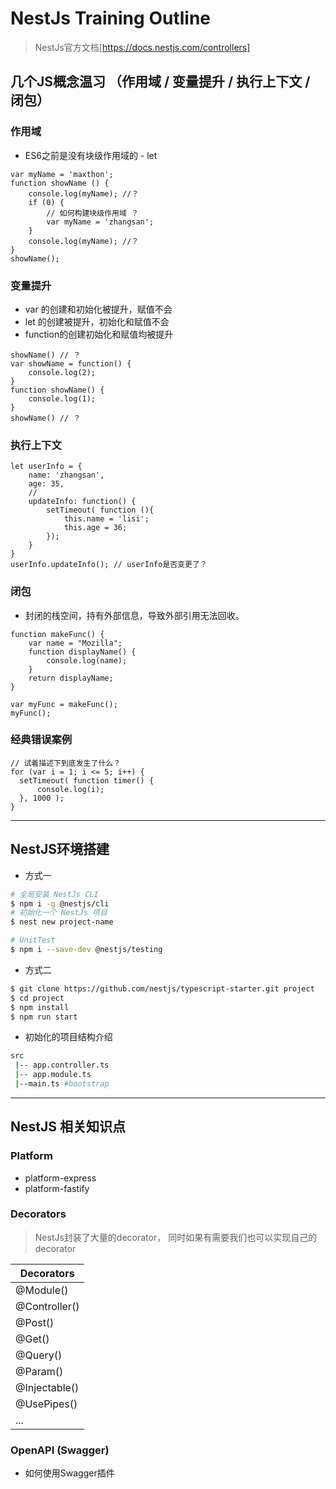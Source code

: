 # NestJs Training Outline
> NestJs官方文档[https://docs.nestjs.com/controllers]
## 几个JS概念温习 （作用域 / 变量提升 / 执行上下文 / 闭包）
### 作用域
- ES6之前是没有块级作用域的 - let
``` JS
var myName = 'maxthon';
function showName () {
    console.log(myName); //？
    if (0) {
        // 如何构建块级作用域 ？
        var myName = 'zhangsan';
    }
    console.log(myName); //？
}
showName();
```

### 变量提升
- var 的创建和初始化被提升，赋值不会
- let 的创建被提升，初始化和赋值不会
- function的创建初始化和赋值均被提升
``` JS
showName() // ？
var showName = function() {
    console.log(2);
}
function showName() {
    console.log(1);
}
showName() // ？
```

### 执行上下文
``` JS
let userInfo = {
    name: 'zhangsan',
    age: 35,
    //
    updateInfo: function() {
        setTimeout( function (){
            this.name = 'lisi';
            this.age = 36;
        });
    }
}
userInfo.updateInfo(); // userInfo是否变更了？
```

### 闭包
- 封闭的栈空间，持有外部信息，导致外部引用无法回收。
```JS
function makeFunc() {
    var name = "Mozilla";
    function displayName() {
        console.log(name);
    }
    return displayName;
}

var myFunc = makeFunc();
myFunc();
```

### 经典错误案例
``` JS
// 试着描述下到底发生了什么？
for (var i = 1; i <= 5; i++) {
  setTimeout( function timer() {
      console.log(i);
  }, 1000 );
}
```
---
## NestJS环境搭建
- 方式一
```bash
# 全局安装 NestJs CLI
$ npm i -g @nestjs/cli
# 初始化一个 NestJs 项目
$ nest new project-name

# UnitTest
$ npm i --save-dev @nestjs/testing
```
- 方式二
```bash
$ git clone https://github.com/nestjs/typescript-starter.git project
$ cd project
$ npm install
$ npm run start
```
- 初始化的项目结构介绍
```bash
src
 |-- app.controller.ts
 |-- app.module.ts
 |--main.ts #bootstrap
```
---
## NestJS 相关知识点
### Platform
- platform-express  
- platform-fastify
### Decorators
> NestJs封装了大量的decorator， 同时如果有需要我们也可以实现自己的decorator  

Decorators          |
--|
@Module()           |
@Controller()       |
@Post()             |
@Get()              |
@Query()            |
@Param()            |
@Injectable()       |
@UsePipes()         |
...|

### OpenAPI (Swagger)
- 如何使用Swagger插件
